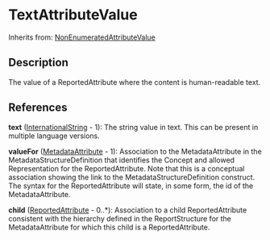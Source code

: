 
# TextAttributeValue

Inherits from: [NonEnumeratedAttributeValue](NonEnumeratedAttributeValue.md)



## Description

The value of a ReportedAttribute where the content is human-readable text.




## References

**text** ([InternationalString](../Base/InternationalString.md) - 1): The string value in text. This can be present in multiple language versions.

**valueFor** ([MetadataAttribute](MetadataAttribute.md) - 1): Association to the MetadataAttribute in the MetadataStructureDefinition that identifies the Concept and allowed Representation for the ReportedAttribute. Note that this is a conceptual association showing the link to the MetadataStructureDefinition construct. The syntax for the ReportedAttribute will state, in some form, the id of the MetadataAttribute.

**child** ([ReportedAttribute](ReportedAttribute.md) - 0..*): Association to a child ReportedAttribute consistent with the hierarchy defined in the ReportStructure for the MetadataAttribute for which this child is a ReportedAttribute.




